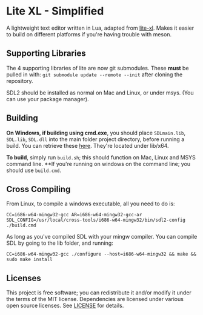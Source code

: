 # Lite XL - Simplified

A lightweight text editor written in Lua, adapted from [lite-xl]. Makes it easier to build
on different platforms if you're having trouble with meson.

## Supporting Libraries

The 4 supporting libraries of lite are now git submodules. These **must** be pulled in with: 
`git submodule update --remote --init` after cloning the repository.

SDL2 should be installed as normal on Mac and Linux, or under msys. (You can use your
package manager).

## Building

**On Windows, if building using cmd.exe**, you should place `SDLmain.lib`, `SDL.lib`,
`SDL.dll` into the main folder project directory, before running a build. You can retrieve
these [here](https://www.libsdl.org/release/SDL2-devel-2.0.16-VC.zip). They're located under
lib/x64.

**To build**, simply run `build.sh`; this should function on Mac, Linux and MSYS command line.
**If you're running on windows on the command line; you should use `build.cmd`.

## Cross Compiling

From Linux, to compile a windows executable, all you need to do is:

`CC=i686-w64-mingw32-gcc AR=i686-w64-mingw32-gcc-ar SDL_CONFIG=/usr/local/cross-tools/i686-w64-mingw32/bin/sdl2-config ./build.cmd`

As long as you've compiled SDL with your mingw compiler. You can compile SDL by going to the
lib folder, and running:

`CC=i686-w64-mingw32-gcc ./configure --host=i686-w64-mingw32 && make && sudo make install`

## Licenses

This project is free software; you can redistribute it and/or modify it under
the terms of the MIT license. Dependencies are licensed under various open
source licenses.  See [LICENSE] for details.

[lite-xl]:                    https://github.com/lite-xl/lite-xl
[LICENSE]:                    LICENSE
